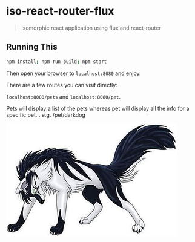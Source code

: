 # iso-react-router-flux

> Isomorphic react application using flux and react-router

## Running This

```sh
npm install; npm run build; npm start
```

Then open your browser to `localhost:8080` and enjoy.

There are a few routes you can visit directly:

`localhost:8080/pets` and `localhost:8080/pet`. 

Pets will display a list of the pets whereas pet will display all the info for a specific pet... e.g. /pet/darkdog

![](public/img/darkdog.png)